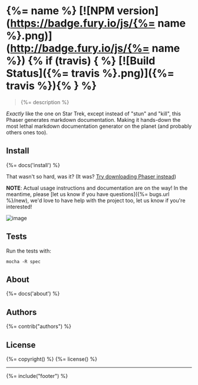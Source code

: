 # {%= name %} [![NPM version](https://badge.fury.io/js/{%= name %}.png)](http://badge.fury.io/js/{%= name %}) {% if (travis) { %} [![Build Status]({%= travis %}.png)]({%= travis %}){% } %}

> {%= description %}

_Exactly_ like the one on Star Trek, except instead of "stun" and "kill", this Phaser generates markdown documentation. Making it hands-down the most lethal markdown documentation generator on the planet (and probably others ones too).

<!-- toc -->

## Install
{%= docs('install') %}

That wasn't so hard, was it? (It was? [Try downloading Phaser instead](https://github.com/assemble/phaser/archive/master.zip))

**NOTE**: Actual usage instructions and documentation are on the way! In the meantime, please [let us know if you have questions]({%= bugs.url %}/new), we'd love to have help with the project too, let us know if you're interested!

![image](https://f.cloud.github.com/assets/383994/2181984/e30dc88c-9774-11e3-9bef-511e91b019b9.png)

## Tests

Run the tests with:

```
mocha -R spec
```

## About
{%= docs('about') %}

## Authors
{%= contrib("authors") %}

## License
{%= copyright() %}
{%= license() %}

***

{%= include("footer") %}